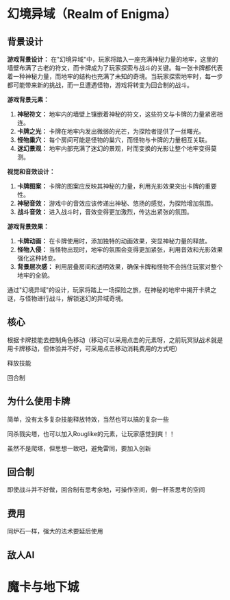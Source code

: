 # 幻境异域（Realm of Enigma）

## 背景设计

**游戏背景设计：** 在"幻境异域"中，玩家将踏入一座充满神秘力量的地牢，这里的墙壁布满了古老的符文，而卡牌成为了玩家探索与战斗的关键。每一张卡牌都代表着一种神秘力量，而地牢的结构也充满了未知的奇境。当玩家探索地牢时，每一步都可能带来新的挑战，而一旦遭遇怪物，游戏将转变为回合制的战斗。

**游戏背景元素：**

1. **神秘符文：** 地牢内的墙壁上镶嵌着神秘的符文，这些符文与卡牌的力量紧密相连。
2. **卡牌之光：** 卡牌在地牢内发出微弱的光芒，为探险者提供了一丝曙光。
3. **怪物巢穴：** 每个房间可能是怪物的巢穴，而怪物与卡牌的力量相互关联。
4. **迷幻景观：** 地牢内部充满了迷幻的景观，时而变换的光影让整个地牢变得莫测。

**视觉和音效设计：**

1. **卡牌图案：** 卡牌的图案应反映其神秘的力量，利用光影效果突出卡牌的重要性。
2. **神秘音效：** 游戏中的音效应该传递出神秘、悠扬的感觉，为探险增加氛围。
3. **战斗音效：** 进入战斗时，音效变得更加激烈，传达出紧张的氛围。

**游戏背景效果：**

1. **卡牌动画：** 在卡牌使用时，添加独特的动画效果，突显神秘力量的释放。
2. **怪物入侵：** 当怪物出现时，地牢的氛围会变得更加紧张，利用音效和光影效果强化这种转变。
3. **背景层次感：** 利用层叠房间和透明效果，确保卡牌和怪物不会挡住玩家对整个地牢的全貌。

通过"幻境异域"的设计，玩家将踏上一场探险之旅，在神秘的地牢中揭开卡牌之谜，与怪物进行战斗，解锁迷幻的异域奇境。

## 核心

根据卡牌技能去控制角色移动（移动可以采用点击的元素呀，之前玩冥狱战术就是用卡牌移动，但体验并不好，可采用点击移动消耗费用的方式吧）

释放技能

回合制

## 为什么使用卡牌

简单，没有太多复杂技能释放特效，当然也可以搞的复杂一些

同杀戮尖塔，也可以加入Rouglike的元素，让玩家感觉到爽！！

虽然不是爬塔，但思想一致吧，避免雷同，要加入创新

## 回合制

即使战斗并不好做，回合制有思考余地，可操作空间，倒一杯茶思考的空间

## 费用

同炉石一样，强大的法术要延后使用

## 敌人AI





# 魔卡与地下城



